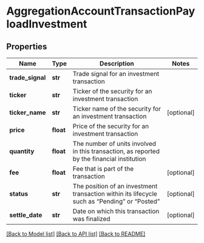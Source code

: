 # AggregationAccountTransactionPayloadInvestment

## Properties
Name | Type | Description | Notes
------------ | ------------- | ------------- | -------------
**trade_signal** | **str** | Trade signal for an investment transaction | 
**ticker** | **str** | Ticker of the security for an investment transaction | 
**ticker_name** | **str** | Ticker name of the security for an investment transaction | [optional] 
**price** | **float** | Price of the security for an investment transaction | 
**quantity** | **float** | The number of units involved in this transaction, as reported by the financial institution | 
**fee** | **float** | Fee that is part of the transaction | [optional] 
**status** | **str** | The position of an investment transaction within its lifecycle such as “Pending” or “Posted” | [optional] 
**settle_date** | **str** | Date on which this transaction was finalized | [optional] 

[[Back to Model list]](../README.md#documentation-for-models) [[Back to API list]](../README.md#documentation-for-api-endpoints) [[Back to README]](../README.md)


